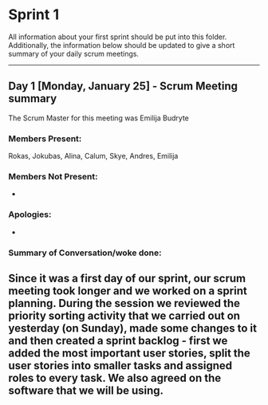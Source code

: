 # Sprint 1

All information about your first sprint should be put into this folder. Additionally, the information below should be updated to give a short summary of your daily scrum meetings.

---

## Day 1 [Monday, January 25] - Scrum Meeting summary
The Scrum Master for this meeting was Emilija Budryte

### Members Present:
Rokas, Jokubas, Alina, Calum, Skye, Andres, Emilija

### Members Not Present:
-

### Apologies:
-

### Summary of Conversation/woke done:
Since it was a first day of our sprint, our scrum meeting took longer and we worked on a sprint planning. During the session we reviewed the priority sorting activity that we carried out on yesterday (on Sunday), made some changes to it and then created a sprint backlog - first we added the most important user stories, split the user stories into smaller tasks and assigned roles to every task.
We also agreed on the software that we will be using.
---
